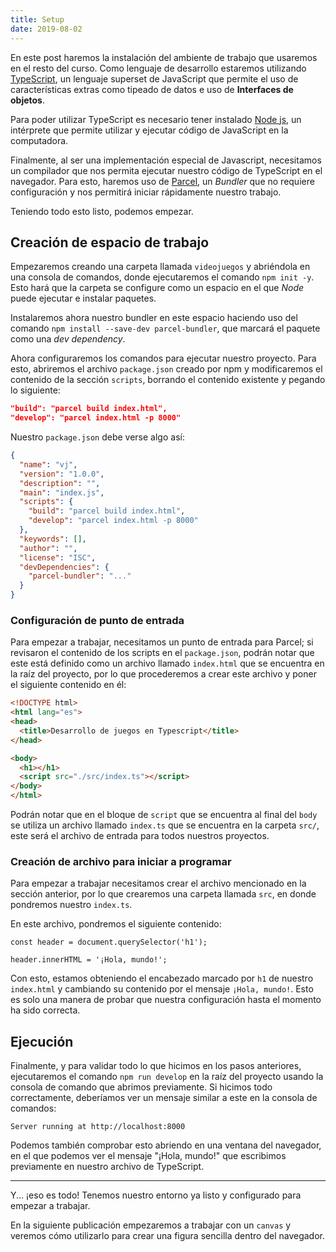 ```yaml
---
title: Setup
date: 2019-08-02
---
```


En este post haremos la instalación del ambiente de trabajo que usaremos en el resto del curso. Como lenguaje de desarrollo estaremos utilizando [TypeScript](https://www.typescriptlang.org), un lenguaje superset de JavaScript que permite el uso de características extras como tipeado de datos e uso de **Interfaces de objetos**.

Para poder utilizar TypeScript es necesario tener instalado [Node js](https://nodejs.org), un intérprete que permite utilizar y ejecutar código de JavaScript en la computadora.

Finalmente, al ser una implementación especial de Javascript, necesitamos un compilador que nos permita ejecutar nuestro código de TypeScript en el navegador. Para esto, haremos uso de [Parcel](https://parceljs.org/), un *Bundler* que no requiere configuración y nos permitirá iniciar rápidamente nuestro trabajo. 

Teniendo todo esto listo, podemos empezar.

## Creación de espacio de trabajo

Empezaremos creando una carpeta llamada `videojuegos` y abriéndola en una consola de comandos, donde ejecutaremos el comando `npm init -y`. Esto hará que la carpeta se configure como un espacio en el que *Node* puede ejecutar e instalar paquetes.

Instalaremos ahora nuestro bundler en este espacio haciendo uso del comando `npm install --save-dev parcel-bundler`, que marcará el paquete como una *dev dependency*.

Ahora configuraremos los comandos para ejecutar nuestro proyecto. Para esto, abriremos el archivo `package.json` creado por npm y modificaremos el contenido de la sección `scripts`, borrando el contenido existente y pegando lo siguiente:

```json
"build": "parcel build index.html",
"develop": "parcel index.html -p 8000"
```

Nuestro `package.json` debe verse algo así:

```json
{
  "name": "vj",
  "version": "1.0.0",
  "description": "",
  "main": "index.js",
  "scripts": {
    "build": "parcel build index.html",
    "develop": "parcel index.html -p 8000"
  },
  "keywords": [],
  "author": "",
  "license": "ISC",
  "devDependencies": {
    "parcel-bundler": "..."
  }
}
```



### Configuración de punto de entrada

Para empezar a trabajar, necesitamos un punto de entrada para Parcel; si revisaron el contenido de los scripts en el `package.json`, podrán notar que este está definido como un archivo llamado `index.html`  que se encuentra en la raíz del proyecto, por lo que procederemos a crear este archivo y poner el siguiente contenido en él: 

```html
<!DOCTYPE html>
<html lang="es">
<head>
  <title>Desarrollo de juegos en Typescript</title>
</head>

<body>
  <h1></h1>
  <script src="./src/index.ts"></script>
</body>
</html>
```

Podrán notar que en el bloque de `script` que se encuentra al final del `body` se utiliza un archivo llamado `index.ts` que se encuentra en la carpeta `src/`, este será el archivo de entrada para todos nuestros proyectos. 

### Creación de archivo para iniciar a programar

Para empezar a trabajar necesitamos crear el archivo mencionado en la sección anterior, por lo que crearemos una carpeta llamada `src`, en donde pondremos nuestro `index.ts`. 

En este archivo, pondremos el siguiente contenido: 

```tsx
const header = document.querySelector('h1');

header.innerHTML = '¡Hola, mundo!';
```

Con esto, estamos obteniendo el encabezado marcado por `h1` de nuestro `index.html` y cambiando su contenido por el mensaje `¡Hola, mundo!`. Esto es solo una manera de probar que nuestra configuración hasta el momento ha sido correcta.

## Ejecución

Finalmente, y para validar todo lo que hicimos en los pasos anteriores, ejecutaremos el comando `npm run develop` en la raíz del proyecto usando la consola de comando que abrimos previamente. Si hicimos todo correctamente, deberíamos ver un mensaje similar a este en la consola de comandos: 

```
Server running at http://localhost:8000
```



Podemos también comprobar esto abriendo [](http://localhost:8000/) en una ventana del navegador, en el que podemos ver el mensaje "¡Hola, mundo!" que escribimos previamente en nuestro archivo de TypeScript.

---

Y... ¡eso es todo! Tenemos nuestro entorno ya listo y configurado para empezar a trabajar. 

En la siguiente publicación empezaremos a trabajar con un `canvas` y veremos cómo utilizarlo para crear una figura sencilla dentro del navegador.